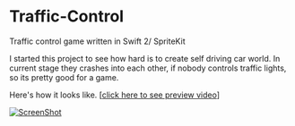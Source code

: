 # Traffic-Control
Traffic control game written in Swift 2/ SpriteKit

I started this project to see how hard is to create self driving car world. 
In current stage they crashes into each other, if nobody controls traffic lights, so its pretty good for a game.  

Here's how it looks like. [[click here to see preview video](https://www.youtube.com/watch?v=BAaDZxT7Q-o)]


[![ScreenShot](https://github.com/nealCeffrey/Traffic-Control/blob/master/TrafficControl/screenshot.jpg)](https://www.youtube.com/watch?v=BAaDZxT7Q-o)
